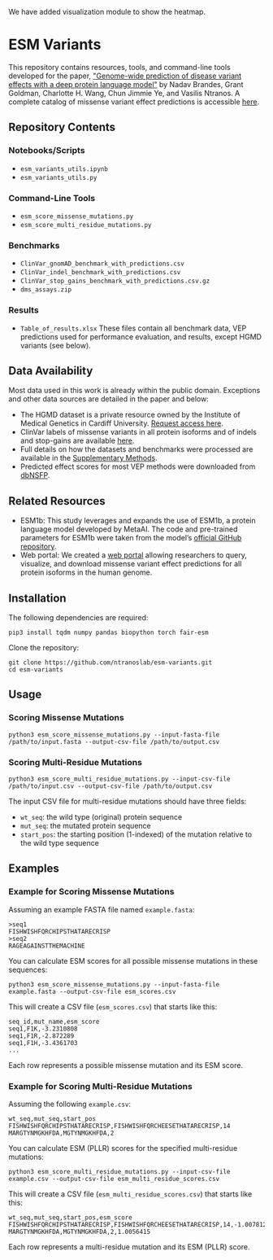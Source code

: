 We have added visualization module to show the heatmap.
# ESM Variants
This repository contains resources, tools, and command-line tools developed for the paper, ["Genome-wide prediction of disease variant effects with a deep protein language model"](https://www.nature.com/articles/s41588-023-01465-0) by Nadav Brandes, Grant Goldman, Charlotte H. Wang, Chun Jimmie Ye, and Vasilis Ntranos. A complete catalog of missense variant effect predictions is accessible [here](https://huggingface.co/spaces/ntranoslab/esm_variants).
## Repository Contents
### Notebooks/Scripts
- `esm_variants_utils.ipynb`
- `esm_variants_utils.py`
### Command-Line Tools
- `esm_score_missense_mutations.py`
- `esm_score_multi_residue_mutations.py`
### Benchmarks
- `ClinVar_gnomAD_benchmark_with_predictions.csv`
- `ClinVar_indel_benchmark_with_predictions.csv`
- `ClinVar_stop_gains_benchmark_with_predictions.csv.gz`
- `dms_assays.zip`
### Results
- `Table_of_results.xlsx`
These files contain all benchmark data, VEP predictions used for performance evaluation, and results, except HGMD variants (see below).
## Data Availability
Most data used in this work is already within the public domain. Exceptions and other data sources are detailed in the paper and below:
- The HGMD dataset is a private resource owned by the Institute of Medical Genetics in Cardiff University. [Request access here](https://www.hgmd.cf.ac.uk/ac/index.php).
- ClinVar labels of missense variants in all protein isoforms and of indels and stop-gains are available [here](https://ftp.ncbi.nlm.nih.gov/pub/clinvar/tab_delimited/).
- Full details on how the datasets and benchmarks were processed are available in the [Supplementary Methods](https://www.biorxiv.org/content/10.1101/2022.08.25.505311v1).
- Predicted effect scores for most VEP methods were downloaded from [dbNSFP](http://database.liulab.science/dbNSFP).
## Related Resources
- ESM1b: This study leverages and expands the use of ESM1b, a protein language model developed by MetaAI. The code and pre-trained parameters for ESM1b were taken from the model’s [official GitHub repository](https://github.com/facebookresearch/esm).
- Web portal: We created a [web portal](https://huggingface.co/spaces/ntranoslab/esm_variants) allowing researchers to query, visualize, and download missense variant effect predictions for all protein isoforms in the human genome.
## Installation
The following dependencies are required:
```
pip3 install tqdm numpy pandas biopython torch fair-esm
```
Clone the repository:
```
git clone https://github.com/ntranoslab/esm-variants.git
cd esm-variants
```
## Usage
### Scoring Missense Mutations
```
python3 esm_score_missense_mutations.py --input-fasta-file /path/to/input.fasta --output-csv-file /path/to/output.csv
```
### Scoring Multi-Residue Mutations
```
python3 esm_score_multi_residue_mutations.py --input-csv-file /path/to/input.csv --output-csv-file /path/to/output.csv
```
The input CSV file for multi-residue mutations should have three fields:
- `wt_seq`: the wild type (original) protein sequence
- `mut_seq`: the mutated protein sequence
- `start_pos`: the starting position (1-indexed) of the mutation relative to the wild type sequence
## Examples
### Example for Scoring Missense Mutations
Assuming an example FASTA file named `example.fasta`:
```
>seq1
FISHWISHFQRCHIPSTHATARECRISP
>seq2
RAGEAGAINSTTHEMACHINE
```
You can calculate ESM scores for all possible missense mutations in these sequences:
```
python3 esm_score_missense_mutations.py --input-fasta-file example.fasta --output-csv-file esm_scores.csv
```
This will create a CSV file (`esm_scores.csv`) that starts like this:
```
seq_id,mut_name,esm_score
seq1,F1K,-3.2310808
seq1,F1R,-2.872289
seq1,F1H,-3.4361703
...
```
Each row represents a possible missense mutation and its ESM score.
### Example for Scoring Multi-Residue Mutations
Assuming the following `example.csv`:
```
wt_seq,mut_seq,start_pos
FISHWISHFQRCHIPSTHATARECRISP,FISHWISHFQRCHEESETHATARECRISP,14
MARGTYNMGKHFDA,MGTYNMGKHFDA,2
```
You can calculate ESM (PLLR) scores for the specified multi-residue mutations:
```
python3 esm_score_multi_residue_mutations.py --input-csv-file example.csv --output-csv-file esm_multi_residue_scores.csv
```
This will create a CSV file (`esm_multi_residue_scores.csv`) that starts like this:
```
wt_seq,mut_seq,start_pos,esm_score
FISHWISHFQRCHIPSTHATARECRISP,FISHWISHFQRCHEESETHATARECRISP,14,-1.0078125
MARGTYNMGKHFDA,MGTYNMGKHFDA,2,1.0056415
```
Each row represents a multi-residue mutation and its ESM (PLLR) score.
